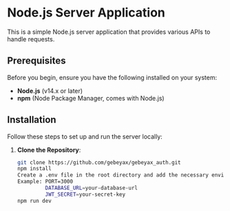 # Node.js Server Application

This is a simple Node.js server application that provides various APIs to handle requests.

## Prerequisites

Before you begin, ensure you have the following installed on your system:

- **Node.js** (v14.x or later)
- **npm** (Node Package Manager, comes with Node.js)

## Installation

Follow these steps to set up and run the server locally:

1. **Clone the Repository**:
   ```bash
   git clone https://github.com/gebeyax/gebeyax_auth.git
   npm install
   Create a .env file in the root directory and add the necessary environment variables,
   Example: PORT=3000
            DATABASE_URL=your-database-url
            JWT_SECRET=your-secret-key
   npm run dev

   

   
